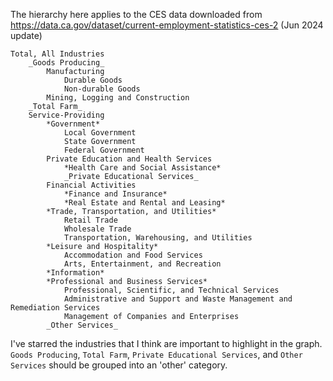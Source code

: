 The hierarchy here applies to the CES data downloaded from https://data.ca.gov/dataset/current-employment-statistics-ces-2 (Jun 2024 update)
```
Total, All Industries			
    _Goods Producing_		
        Manufacturing	
            Durable Goods
            Non-durable Goods
        Mining, Logging and Construction	
    _Total Farm_		
    Service-Providing		
        *Government*	
            Local Government
            State Government
            Federal Government
        Private Education and Health Services	
            *Health Care and Social Assistance*
            _Private Educational Services_
        Financial Activities	
            *Finance and Insurance*
            *Real Estate and Rental and Leasing*
        *Trade, Transportation, and Utilities*	
            Retail Trade
            Wholesale Trade
            Transportation, Warehousing, and Utilities
        *Leisure and Hospitality*	
            Accommodation and Food Services
            Arts, Entertainment, and Recreation
        *Information*	
        *Professional and Business Services*	
            Professional, Scientific, and Technical Services
            Administrative and Support and Waste Management and Remediation Services
            Management of Companies and Enterprises
        _Other Services_
```
I've starred the industries that I think are important to highlight in the graph. `Goods Producing`, `Total Farm`, `Private Educational Services`, and `Other Services` should be grouped into an 'other' category.
